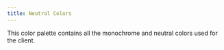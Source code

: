 ```yaml
---
title: Neutral Colors
---
```


This color palette contains all the monochrome and neutral colors used for the client.
